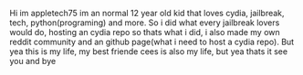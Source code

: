 Hi im appletech75 im an normal 12 year old kid that loves cydia, jailbreak, tech, python(programing) and more. So i did what every jailbreak lovers would do, hosting an cydia repo so thats what i did, i also made my own reddit community and an github page(what i need to host a cydia repo). But yea this is my life, my best friende cees is also my life, but yea thats it see you and bye
